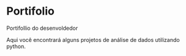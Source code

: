 # Portifolio
Portifollio do desenvoldedor

Aqui você encontrará alguns projetos de análise de dados utilizando python.
